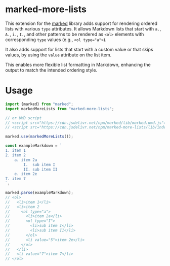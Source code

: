 # marked-more-lists

This extension for the [marked](https://marked.js.org/) library adds support for rendering ordered lists with various
`type` attributes. It allows Markdown lists that start with `a.`, `A.`, `i.`, `I.`, and other patterns to be rendered
as `<ol>` elements with corresponding `type` values (e.g., `<ol type="a">`).

It also adds support for lists that start with a custom value or that skips values, by using the `value` attribute on
the list item.

This enables more flexible list formatting in Markdown, enhancing the output to match the intended ordering style.

# Usage

```js
import {marked} from "marked";
import markedMoreLists from "marked-more-lists";

// or UMD script
// <script src="https://cdn.jsdelivr.net/npm/marked/lib/marked.umd.js"></script>
// <script src="https://cdn.jsdelivr.net/npm/marked-more-lists/lib/index.umd.js"></script>

marked.use(markedMoreLists());

const exampleMarkdown = `
1. item 1
2. item 2
    a. item 2a
        I.  sub item I
        II. sub item II
    e. item 2e
7. item 7
`;

marked.parse(exampleMarkdown);
// <ol>
//   <li>item 1</li>
//   <li>item 2
//     <ol type="a">
//       <li>item 2a</li>
//       <ol type="I">
//         <li>sub item I</li>
//         <li>sub item II</li>
//       </ol>
//       <li value="5">item 2e</li>
//     </ol>
//   </li>
//   <li value="7">item 7</li>
// </ol>
```
